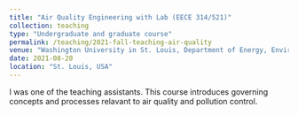 ```yaml
---
title: "Air Quality Engineering with Lab (EECE 314/521)"
collection: teaching
type: "Undergraduate and graduate course"
permalink: /teaching/2021-fall-teaching-air-quality
venue: "Washington University in St. Louis, Department of Energy, Environmental, and Chemical Engineering"
date: 2021-08-20
location: "St. Louis, USA"
---
```


I was one of the teaching assistants. This course introduces governing concepts and 
processes relavant to air quality and pollution control.